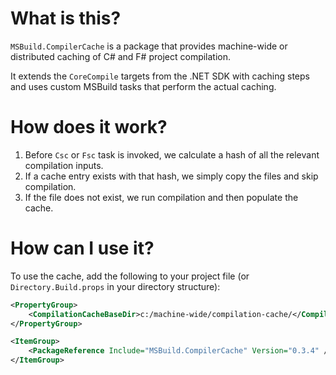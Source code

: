 ﻿# What is this?
`MSBuild.CompilerCache` is a package that provides machine-wide or distributed caching of C# and F# project compilation.

It extends the `CoreCompile` targets from the .NET SDK with caching steps and uses custom MSBuild tasks that perform the actual caching.

# How does it work?
1. Before `Csc` or `Fsc` task is invoked, we calculate a hash of all the relevant compilation inputs.
2. If a cache entry exists with that hash, we simply copy the files and skip compilation.
3. If the file does not exist, we run compilation and then populate the cache.

# How can I use it?
To use the cache, add the following to your project file (or `Directory.Build.props` in your directory structure):
```xml
<PropertyGroup>
    <CompilationCacheBaseDir>c:/machine-wide/compilation-cache/</CompilationCacheBaseDir>
</PropertyGroup>

<ItemGroup>
    <PackageReference Include="MSBuild.CompilerCache" Version="0.3.4" />
</ItemGroup>
```